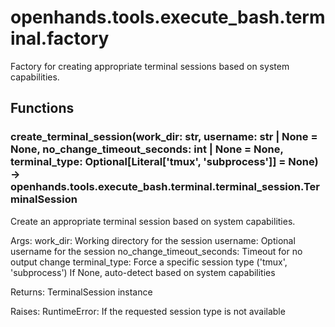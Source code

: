 # openhands.tools.execute_bash.terminal.factory

Factory for creating appropriate terminal sessions based on system capabilities.

## Functions

### create_terminal_session(work_dir: str, username: str | None = None, no_change_timeout_seconds: int | None = None, terminal_type: Optional[Literal['tmux', 'subprocess']] = None) -> openhands.tools.execute_bash.terminal.terminal_session.TerminalSession

Create an appropriate terminal session based on system capabilities.

Args:
    work_dir: Working directory for the session
    username: Optional username for the session
    no_change_timeout_seconds: Timeout for no output change
    terminal_type: Force a specific session type ('tmux', 'subprocess')
                 If None, auto-detect based on system capabilities

Returns:
    TerminalSession instance

Raises:
    RuntimeError: If the requested session type is not available

